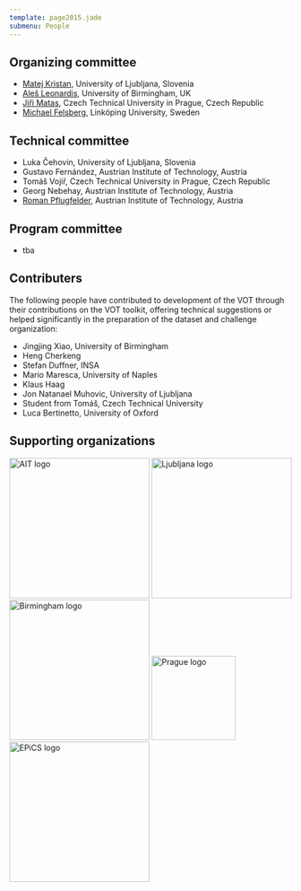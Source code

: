 ```yaml
---
template: page2015.jade
submenu: People
---
```


## Organizing committee

-   [Matej Kristan](http://www.vicos.si/People/Matejk), University of
    Ljubljana, Slovenia
-   [Ale&#353; Leonardis](http://www.vicos.si/People/Ales_Leonardis),
    University of Birmingham, UK
-   [Ji&#345;i Matas](http://cmp.felk.cvut.cz/~matas/), Czech Technical
    University in Prague, Czech Republic
-   [Michael Felsberg](http://users.isy.liu.se/cvl/mfe/), Link&ouml;ping 
    University, Sweden

## Technical committee

-   Luka &#268;ehovin, University of Ljubljana, Slovenia
-   Gustavo Fern&#225;ndez, Austrian Institute of Technology, Austria
-   Tom&#225;&#353; Voji&#345;, Czech Technical University in Prague, Czech Republic
-   Georg Nebehay, Austrian Institute of Technology, Austria
-   [Roman Pflugfelder](https://www.linkedin.com/in/romanpflugfelder),
    Austrian Institute of Technology, Austria

## Program committee

-   tba

## Contributers

The following people have contributed to development of the VOT through their 
contributions on the VOT toolkit, offering technical suggestions or helped 
significantly in the preparation of the dataset and challenge organization:

-   Jingjing Xiao, University of Birmingham
-   Heng Cherkeng
-   Stefan Duffner, INSA
-   Mario Maresca, University of Naples
-   Klaus Haag
-   Jon Natanael Muhovic, University of Ljubljana
-   Student from Tom&#225;&#353;,  Czech Technical University
-   Luca Bertinetto, University of Oxford


## Supporting organizations

<a href="http://www.ait.ac.at/?L=1"><img src="/vot2014/img/logo_ait.jpg" alt="AIT logo" width="250px"></a>
<a href="http://www.fri.uni-lj.si/en"><img src="/vot2014/img/logo_ljubljana.png" alt="Ljubljana logo" width="250px"></a>
<a href="http://www.birmingham.ac.uk"><img src="/vot2014/img/logo_birmingham.gif" alt="Birmingham logo" width="250px"></a>
<a href="http://intranet.cvut.cz/en"><img src="/vot2014/img/logo_cvut.jpg" alt="Prague logo" width="150px"></a>
<a href="http://www.epics-project.eu/"><img src="/vot2014/img/logo_epics.gif" alt="EPiCS logo" width="250px"></a>

